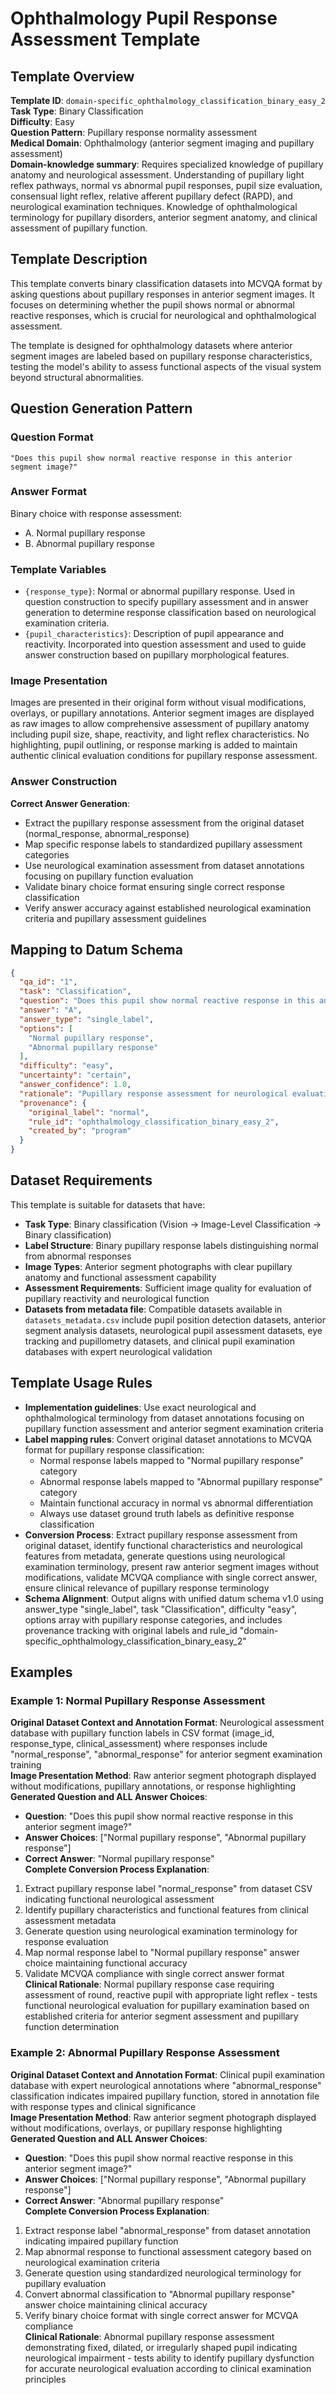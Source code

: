 # Ophthalmology Pupil Response Assessment Template

## Template Overview

**Template ID**: `domain-specific_ophthalmology_classification_binary_easy_2`  
**Task Type**: Binary Classification  
**Difficulty**: Easy  
**Question Pattern**: Pupillary response normality assessment  
**Medical Domain**: Ophthalmology (anterior segment imaging and pupillary assessment)  
**Domain-knowledge summary**: Requires specialized knowledge of pupillary anatomy and neurological assessment. Understanding of pupillary light reflex pathways, normal vs abnormal pupil responses, pupil size evaluation, consensual light reflex, relative afferent pupillary defect (RAPD), and neurological examination techniques. Knowledge of ophthalmological terminology for pupillary disorders, anterior segment anatomy, and clinical assessment of pupillary function.

## Template Description

This template converts binary classification datasets into MCVQA format by asking questions about pupillary responses in anterior segment images. It focuses on determining whether the pupil shows normal or abnormal reactive responses, which is crucial for neurological and ophthalmological assessment.

The template is designed for ophthalmology datasets where anterior segment images are labeled based on pupillary response characteristics, testing the model's ability to assess functional aspects of the visual system beyond structural abnormalities.

## Question Generation Pattern

### Question Format
```
"Does this pupil show normal reactive response in this anterior segment image?"
```

### Answer Format
Binary choice with response assessment:
- A. Normal pupillary response
- B. Abnormal pupillary response

### Template Variables
- `{response_type}`: Normal or abnormal pupillary response. Used in question construction to specify pupillary assessment and in answer generation to determine response classification based on neurological examination criteria.
- `{pupil_characteristics}`: Description of pupil appearance and reactivity. Incorporated into question assessment and used to guide answer construction based on pupillary morphological features.

### Image Presentation
Images are presented in their original form without visual modifications, overlays, or pupillary annotations. Anterior segment images are displayed as raw images to allow comprehensive assessment of pupillary anatomy including pupil size, shape, reactivity, and light reflex characteristics. No highlighting, pupil outlining, or response marking is added to maintain authentic clinical evaluation conditions for pupillary response assessment.

### Answer Construction
**Correct Answer Generation**:
- Extract the pupillary response assessment from the original dataset (normal_response, abnormal_response)
- Map specific response labels to standardized pupillary assessment categories
- Use neurological examination assessment from dataset annotations focusing on pupillary function evaluation
- Validate binary choice format ensuring single correct response classification
- Verify answer accuracy against established neurological examination criteria and pupillary assessment guidelines

## Mapping to Datum Schema

```json
{
  "qa_id": "1",
  "task": "Classification",
  "question": "Does this pupil show normal reactive response in this anterior segment image?",
  "answer": "A",
  "answer_type": "single_label",
  "options": [
    "Normal pupillary response",
    "Abnormal pupillary response"
  ],
  "difficulty": "easy",
  "uncertainty": "certain",
  "answer_confidence": 1.0,
  "rationale": "Pupillary response assessment for neurological evaluation",
  "provenance": {
    "original_label": "normal",
    "rule_id": "ophthalmology_classification_binary_easy_2",
    "created_by": "program"
  }
}
```

## Dataset Requirements

This template is suitable for datasets that have:
- **Task Type**: Binary classification (Vision → Image-Level Classification → Binary classification)
- **Label Structure**: Binary pupillary response labels distinguishing normal from abnormal responses
- **Image Types**: Anterior segment photographs with clear pupillary anatomy and functional assessment capability
- **Assessment Requirements**: Sufficient image quality for evaluation of pupillary reactivity and neurological function
- **Datasets from metadata file**: Compatible datasets available in `datasets_metadata.csv` include pupil position detection datasets, anterior segment analysis datasets, neurological pupil assessment datasets, eye tracking and pupillometry datasets, and clinical pupil examination databases with expert neurological validation

## Template Usage Rules

- **Implementation guidelines**: Use exact neurological and ophthalmological terminology from dataset annotations focusing on pupillary function assessment and anterior segment examination criteria
- **Label mapping rules**: Convert original dataset annotations to MCVQA format for pupillary response classification:
  - Normal response labels mapped to "Normal pupillary response" category
  - Abnormal response labels mapped to "Abnormal pupillary response" category
  - Maintain functional accuracy in normal vs abnormal differentiation
  - Always use dataset ground truth labels as definitive response classification
- **Conversion Process**: Extract pupillary response assessment from original dataset, identify functional characteristics and neurological features from metadata, generate questions using neurological examination terminology, present raw anterior segment images without modifications, validate MCVQA compliance with single correct answer, ensure clinical relevance of pupillary response terminology
- **Schema Alignment**: Output aligns with unified datum schema v1.0 using answer_type "single_label", task "Classification", difficulty "easy", options array with pupillary response categories, and includes provenance tracking with original labels and rule_id "domain-specific_ophthalmology_classification_binary_easy_2"

## Examples

### Example 1: Normal Pupillary Response Assessment
**Original Dataset Context and Annotation Format**: Neurological assessment database with pupillary function labels in CSV format (image_id, response_type, clinical_assessment) where responses include "normal_response", "abnormal_response" for anterior segment examination training  
**Image Presentation Method**: Raw anterior segment photograph displayed without modifications, pupillary annotations, or response highlighting  
**Generated Question and ALL Answer Choices**: 
- **Question**: "Does this pupil show normal reactive response in this anterior segment image?"
- **Answer Choices**: ["Normal pupillary response", "Abnormal pupillary response"]
- **Correct Answer**: "Normal pupillary response"  
**Complete Conversion Process Explanation**: 
1. Extract pupillary response label "normal_response" from dataset CSV indicating functional neurological assessment
2. Identify pupillary characteristics and functional features from clinical assessment metadata
3. Generate question using neurological examination terminology for response evaluation
4. Map normal response label to "Normal pupillary response" answer choice maintaining functional accuracy
5. Validate MCVQA compliance with single correct answer format  
**Clinical Rationale**: Normal pupillary response case requiring assessment of round, reactive pupil with appropriate light reflex - tests functional neurological evaluation for pupillary examination based on established criteria for anterior segment assessment and pupillary function determination

### Example 2: Abnormal Pupillary Response Assessment  
**Original Dataset Context and Annotation Format**: Clinical pupil examination database with expert neurological annotations where "abnormal_response" classification indicates impaired pupillary function, stored in annotation file with response types and clinical significance  
**Image Presentation Method**: Raw anterior segment photograph displayed without modifications, overlays, or pupillary response highlighting  
**Generated Question and ALL Answer Choices**:
- **Question**: "Does this pupil show normal reactive response in this anterior segment image?"
- **Answer Choices**: ["Normal pupillary response", "Abnormal pupillary response"] 
- **Correct Answer**: "Abnormal pupillary response"  
**Complete Conversion Process Explanation**:
1. Extract response label "abnormal_response" from dataset annotation indicating impaired pupillary function
2. Map abnormal response to functional assessment category based on neurological examination criteria
3. Generate question using standardized neurological terminology for pupillary evaluation
4. Convert abnormal classification to "Abnormal pupillary response" answer choice maintaining clinical accuracy
5. Verify binary choice format with single correct answer for MCVQA compliance  
**Clinical Rationale**: Abnormal pupillary response assessment demonstrating fixed, dilated, or irregularly shaped pupil indicating neurological impairment - tests ability to identify pupillary dysfunction for accurate neurological evaluation according to clinical examination principles

